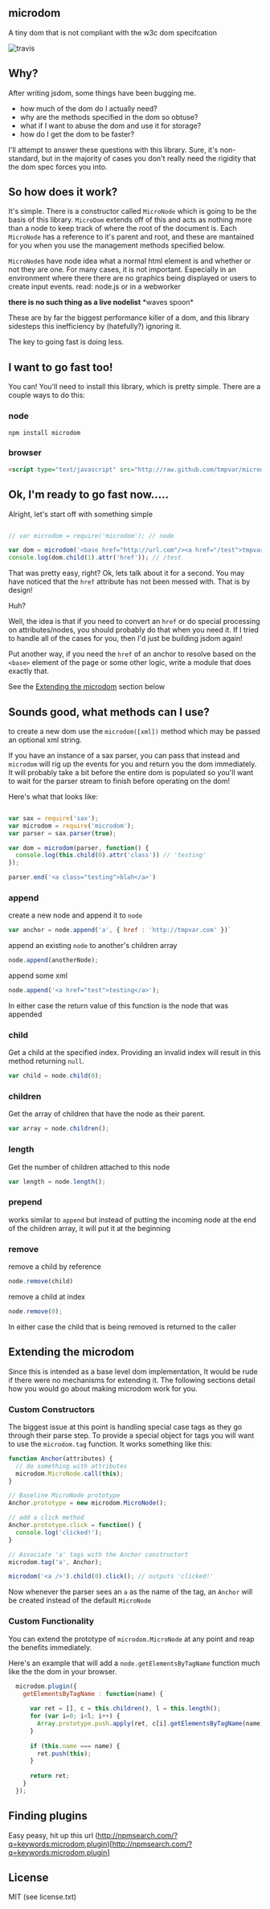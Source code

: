 ## microdom

A tiny dom that is not compliant with the w3c dom specifcation

![travis](https://api.travis-ci.org/tmpvar/microdom.png)

## Why?

After writing jsdom, some things have been bugging me.

 * how much of the dom do I actually need?
 * why are the methods specified in the dom so obtuse?
 * what if I want to abuse the dom and use it for storage?
 * how do I get the dom to be faster?

I'll attempt to answer these questions with this library.  Sure, it's
non-standard, but in the majority of cases you don't really need the rigidity that the dom spec forces you into.

## So how does it work?

It's simple. There is a constructor called `MicroNode` which is going to be the basis of this library.  `MicroDom` extends off of this and acts as nothing more than a node to keep track of where the root of the document is.  Each `MicroNode` has a reference to it's parent and root, and these are mantained for you when you use the management methods specified below.

`MicroNode`s have node idea what a normal html element is and whether or not they are one.  For many cases, it is not important. Especially in an environment where there there are no graphics being displayed or users to create input events.  read: node.js or in a webworker

__there is no such thing as a live nodelist__ \*waves spoon\*

These are by far the biggest performance killer of a dom, and this library sidesteps this inefficiency by (hatefully?) ignoring it.

The key to going fast is doing less.

## I want to go fast too!

You can!  You'll need to install this library, which is pretty simple.  There are a couple ways to do this:

### node

```
npm install microdom
```

### browser

```html
<script type="text/javascript" src="http://raw.github.com/tmpvar/microdom/master/microdom.min.js"></script>
```


## Ok, I'm ready to go fast now.....


Alright, let's start off with something simple

```javascript

// var microdom = require('microdom'); // node

var dom = microdom('<base href="http://url.com"/><a href="/test">tmpvar</a>');
console.log(dom.child(1).attr('href')); // /test

```

That was pretty easy, right? Ok, lets talk about it for a second.  You may have noticed that the `href` attribute has not been messed with.  That is by design!  

Huh?

Well, the idea is that if you need to convert an `href` or do special processing on attributes/nodes, you should probably do that when you need it.  If I tried to handle all of the cases for you, then I'd just be building jsdom again!

Put another way, if you need the `href` of an anchor to resolve based on the `<base>` element of the page or some other logic, write a module that does exactly that.

See the [Extending the microdom](#extending-the-microdom) section below

## Sounds good, what methods can I use?

to create a new dom use the `microdom([xml])` method which may be passed an optional xml string.

If you have an instance of a sax parser, you can pass that instead and `microdom` will rig up the events for you and return you the dom immediately.  It will probably take a bit before the entire dom is populated so you'll want to wait 
for the parser stream to finish before operating on the dom!

Here's what that looks like:

```javascript

var sax = require('sax');
var microdom = require('microdom');
var parser = sax.parser(true);

var dom = microdom(parser, function() {
  console.log(this.child(0).attr('class')) // 'testing'
});

parser.end('<a class="testing">blah</a>')

```


### append

create a new node and append it to `node`

```javascript
var anchor = node.append('a', { href : 'http://tmpvar.com' })`
```

append an existing `node` to another's children array

```javascript
node.append(anotherNode);
```

append some xml

```javascript
node.append('<a href="test">testing</a>');
```

In either case the return value of this function is the node that was
appended

### child

Get a child at the specified index.  Providing an invalid index will
result in this method returning `null`.

```javascript
var child = node.child(0);
```

### children

Get the array of children that have the node as their parent.

```javascript
var array = node.children();
```

### length

Get the number of children attached to this node

```javascript
var length = node.length();
```

### prepend

works similar to `append` but instead of putting the incoming node at the end of the children array, it will put it at the beginning

### remove

remove a child by reference
 
```javascript
node.remove(child)
```

remove a child at index

```javascript
node.remove(0);
```

In either case the child that is being removed is returned to the caller


## Extending the microdom

Since this is intended as a base level dom implementation, It would be rude if there were no mechanisms for extending it.  The following sections detail how you would go about making microdom work for you.

### Custom Constructors

The biggest issue at this point is handling special case tags as they go through their parse step.  To provide a special object for tags you will want to use the `microdom.tag` function.  It works something like this:

```javascript
function Anchor(attributes) {
  // do something with attributes
  microdom.MicroNode.call(this);
}

// Baseline MicroNode prototype
Anchor.prototype = new microdom.MicroNode();

// add a click method
Anchor.prototype.click = function() {
  console.log('clicked!');
}

// Associate 'a' tags with the Anchor constructort
microdom.tag('a', Anchor);

microdom('<a />').child(0).click(); // outputs 'clicked!'

```

Now whenever the parser sees an `a` as the name of the tag, an `Anchor` will be created instead of the default `MicroNode`

### Custom Functionality

You can extend the prototype of `microdom.MicroNode` at any point and reap the benefits immediately.

Here's an example that will add a `node.getElementsByTagName` function much like the the dom in your browser.

```javascript
  microdom.plugin({
    getElementsByTagName : function(name) {
      
      var ret = [], c = this.children(), l = this.length();
      for (var i=0; i<l; i++) {
        Array.prototype.push.apply(ret, c[i].getElementsByTagName(name));
      }
      
      if (this.name === name) {
        ret.push(this);
      }
      
      return ret;
    }
  });
```

## Finding plugins

Easy peasy, hit up this url (http://npmsearch.com/?q=keywords:microdom,plugin)[http://npmsearch.com/?q=keywords:microdom,plugin]

## License

MIT (see license.txt)
